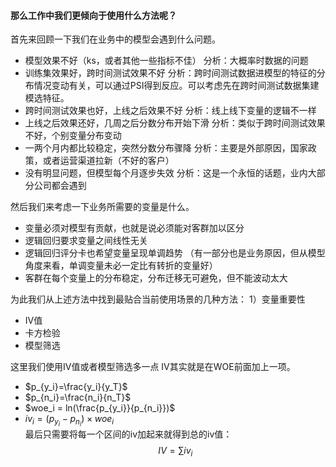 #### 那么工作中我们更倾向于使用什么方法呢？

首先来回顾一下我们在业务中的模型会遇到什么问题。

- 模型效果不好（ks，或者其他一些指标不佳）
分析：大概率时数据的问题
- 训练集效果好，跨时间测试效果不好
分析：跨时间测试数据进模型的特征的分布情况变动有关，可以通过PSI得到反应。可以考虑先在跨时间测试数据集建模选特征。
- 跨时间测试效果也好，上线之后效果不好
分析：线上线下变量的逻辑不一样
- 上线之后效果还好，几周之后分数分布开始下滑
分析：类似于跨时间测试效果不好，个别变量分布变动
- 一两个月内都比较稳定，突然分数分布骤降
分析：主要是外部原因，国家政策，或者运营渠道拉新（不好的客户）
- 没有明显问题，但模型每个月逐步失效
分析：这是一个永恒的话题，业内大部分公司都会遇到




然后我们来考虑一下业务所需要的变量是什么。

- 变量必须对模型有贡献，也就是说必须能对客群加以区分
- 逻辑回归要求变量之间线性无关
- 逻辑回归评分卡也希望变量呈现单调趋势 （有一部分也是业务原因，但从模型角度来看，单调变量未必一定比有转折的变量好）
- 客群在每个变量上的分布稳定，分布迁移无可避免，但不能波动太大  

为此我们从上述方法中找到最贴合当前使用场景的几种方法：
1）变量重要性

- IV值
- 卡方检验
- 模型筛选

这里我们使用IV值或者模型筛选多一点
IV其实就是在WOE前面加上一项。
- $p_{y_i}=\frac{y_i}{y_T}$  
- $p_{n_i}=\frac{n_i}{n_T}$  
- $woe_i = ln(\frac{p_{y_i}}{p_{n_i}})$  
- $iv_i = (p_{y_i} - p_{n_i}) \times woe_i$    
最后只需要将每一个区间的iv加起来就得到总的iv值：
$$IV = \sum iv_i$$

